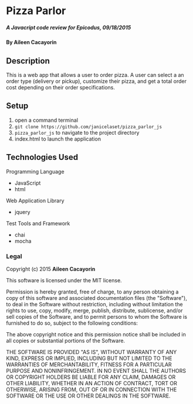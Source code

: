 # Pizza Parlor

##### A Javacript code review for Epicodus, 09/18/2015

#### By Aileen Cacayorin

## Description

This is a web app that allows a user to order pizza. A user can select a an order type (delivery or pickup), customize their pizza, and get a total order cost depending on their order specifications.

## Setup

1. open a command terminal
2. `git clone https://github.com/janicelaset/pizza_parlor_js`
3. `pizza_parlor_js` to navigate to the project directory
4. index.html to launch the application

## Technologies Used

Programming Language
* JavaScript
* html

Web Application Library
* jquery

Test Tools and Framework
* chai
* mocha

### Legal

Copyright (c) 2015 **Aileen Cacayorin**

This software is licensed under the MIT license.

Permission is hereby granted, free of charge, to any person obtaining a copy
of this software and associated documentation files (the "Software"), to deal
in the Software without restriction, including without limitation the rights
to use, copy, modify, merge, publish, distribute, sublicense, and/or sell
copies of the Software, and to permit persons to whom the Software is
furnished to do so, subject to the following conditions:

The above copyright notice and this permission notice shall be included in
all copies or substantial portions of the Software.

THE SOFTWARE IS PROVIDED "AS IS", WITHOUT WARRANTY OF ANY KIND, EXPRESS OR
IMPLIED, INCLUDING BUT NOT LIMITED TO THE WARRANTIES OF MERCHANTABILITY,
FITNESS FOR A PARTICULAR PURPOSE AND NONINFRINGEMENT. IN NO EVENT SHALL THE
AUTHORS OR COPYRIGHT HOLDERS BE LIABLE FOR ANY CLAIM, DAMAGES OR OTHER
LIABILITY, WHETHER IN AN ACTION OF CONTRACT, TORT OR OTHERWISE, ARISING FROM,
OUT OF OR IN CONNECTION WITH THE SOFTWARE OR THE USE OR OTHER DEALINGS IN
THE SOFTWARE.
